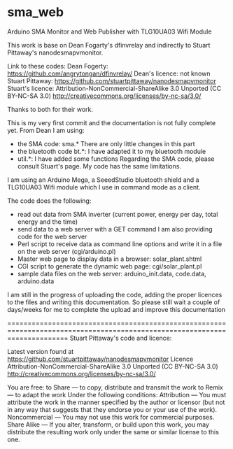 sma_web
=======

Arduino SMA Monitor and Web Publisher with TLG10UA03 Wifi Module


This work is base on Dean Fogarty's dfinvrelay and indirectly to Stuart Pittaway's nanodesmapvmonitor. 

Link to these codes:
Dean Fogerty: https://github.com/angrytongan/dfinvrelay/
Dean's licence: not known
Stuart Pittaway: https://github.com/stuartpittaway/nanodesmapvmonitor
Stuart's licence: Attribution-NonCommercial-ShareAlike 3.0 Unported (CC BY-NC-SA 3.0) http://creativecommons.org/licenses/by-nc-sa/3.0/

Thanks to both for their work.


This is my very first commit and the documentation is not fully complete yet.
From Dean I am using:
- the SMA code: sma.* There are only little changes in this part
- the bluetooth code bt.*: I have adapted it to my bluetooth module
- util.*: I have added some functions
Regarding the SMA code, please consult Stuart's page. My code has the same limitations.


I am using an Arduino Mega, a SeeedStudio bluetooth shield and a TLG10UA03 Wifi module which I use in command mode as a client.

The code does the following:
- read out data from SMA inverter (current power, energy per day, total energy and the time)
- send data to a web server with a GET command
I am also providing code for the web server
- Perl script to receive data as command line options and write it in a file on the web server (cgi/arduino.pl)
- Master web page to display data in a browser: solar_plant.shtml
- CGI script to generate the dynamic web page: cgi/solar_plant.pl
- sample data files on the web server: arduino_init.data, code.data, arduino.data

I am still in the progress of uploading the code, adding the proper licences to the files and writing this documentation.
So please still wait a couple of days/weeks for me to complete the upload and improve this documentation






===========================================================================================================================
Stuart Pittaway's code and licence:

Latest version found at https://github.com/stuartpittaway/nanodesmapvmonitor
Licence
Attribution-NonCommercial-ShareAlike 3.0 Unported (CC BY-NC-SA 3.0)
http://creativecommons.org/licenses/by-nc-sa/3.0/

You are free:
    to Share — to copy, distribute and transmit the work
    to Remix — to adapt the work
Under the following conditions:
    Attribution — You must attribute the work in the manner specified by the author or licensor (but not in any way that suggests that they endorse you or your use of the work).
    Noncommercial — You may not use this work for commercial purposes.
    Share Alike — If you alter, transform, or build upon this work, you may distribute the resulting work only under the same or similar license to this one.
